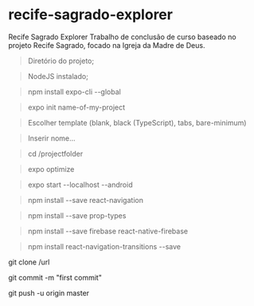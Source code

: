 # recife-sagrado-explorer
Recife Sagrado Explorer
Trabalho de conclusão de curso baseado no projeto Recife Sagrado, focado na Igreja da Madre de Deus.

> Diretório do projeto;

> NodeJS instalado;

> npm install expo-cli --global

> expo init name-of-my-project

> Escolher template (blank, black (TypeScript), tabs, bare-minimum)

> Inserir nome...

> cd /projectfolder

> expo optimize

> expo start --localhost --android

> npm install --save react-navigation

> npm install --save prop-types

> npm install --save firebase react-native-firebase

> npm install react-navigation-transitions --save

git clone /url

git commit -m "first commit"

git push -u origin master
